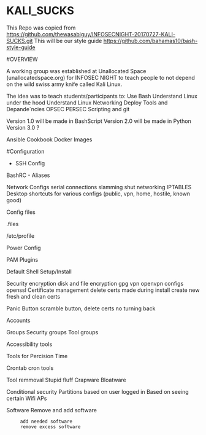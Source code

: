 # KALI_SUCKS
This Repo was copied from https://github.com/thewasabiguy/INFOSECNIGHT-20170727-KALI-SUCKS.git
This will be our style guide  https://github.com/bahamas10/bash-style-guide

#OVERVIEW

A working group was established at Unallocated Space (unallocatedspace.org) for INFOSEC NIGHT to teach people to not depend on the wild swiss army knife called Kali Linux.

The idea was to teach students/participants to:
Use Bash
Understand Linux under the hood
Understand Linux Networking
Deploy Tools and Depande`ncies
OPSEC
PERSEC
Scripting and git

Version 1.0 will be made in BashScript
Version 2.0 will be made in Python
Version 3.0 ?

Ansible Cookbook
Docker Images


#Configuration



   - SSH Config

   BashRC
        - Aliases

   Network Configs
        serial connections
        slamming shut networking
        IPTABLES
        Desktop shortcuts for various configs (public, vpn, home, hostile, known good)

   Config files

   .files

   /etc/profile

   Power Config

   PAM Plugins

   Default Shell Setup/Install

   Security
        encryption
            disk and file encryption
            gpg
            vpn openvpn configs
            openssl
            Certificate management
                delete certs made during install
                create new fresh and clean certs

   Panic Button
        scramble button, delete certs no turning back

   Accounts

   Groups
        Security groups
        Tool groups

   Accessibility tools

   Tools for Percision Time

   Crontab cron tools

   Tool remmoval
        Stupid fluff
        Crapware
        Bloatware

   Conditional security
        Partitions based on user logged in
        Based on seeing certain Wifi APs

   Software
   		Remove and add software
   		
   		 add needed software
   		 remove excess software
